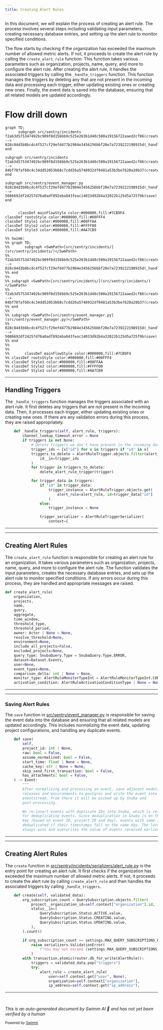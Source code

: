 ```yaml
---
title: Creating Alert Rules
---
```

In this document, we will explain the process of creating an alert rule. The process involves several steps including validating input parameters, creating necessary database entries, and setting up the alert rule to monitor specified conditions.

The flow starts by checking if the organization has exceeded the maximum number of allowed metric alerts. If not, it proceeds to create the alert rule by calling the <SwmToken path="src/sentry/incidents/serializers/alert_rule.py" pos="497:5:5" line-data="                alert_rule = create_alert_rule(">`create_alert_rule`</SwmToken> function. This function takes various parameters such as organization, projects, name, query, and more to configure the alert rule. After creating the alert rule, it handles the associated triggers by calling the <SwmToken path="src/sentry/incidents/serializers/alert_rule.py" pos="541:3:3" line-data="    def _handle_triggers(self, alert_rule, triggers):">`_handle_triggers`</SwmToken> function. This function manages the triggers by deleting any that are not present in the incoming data and processing each trigger, either updating existing ones or creating new ones. Finally, the event data is saved into the database, ensuring that all related models are updated accordingly.

# Flow drill down

```mermaid
graph TD;
      subgraph src/sentry/incidents
f2ab3d575347492bc909f8d156bb9c525e263b1d40c500a19156722aaed2cf86(create):::mainFlowStyle --> 028c84d3b8bcdc4f527cf29efd477b2984e3456256bbf20e7a7239222198915d(_handle_triggers)
end

subgraph src/sentry/incidents
f2ab3d575347492bc909f8d156bb9c525e263b1d40c500a19156722aaed2cf86(create):::mainFlowStyle --> 84bf78faf60c4c34dd52053b68c7cdd26a5748932df0481a53b3be7620a28b37(create_alert_rule):::mainFlowStyle
end

subgraph src/sentry/event_manager.py
028c84d3b8bcdc4f527cf29efd477b2984e3456256bbf20e7a7239222198915d(_handle_triggers) --> 5086692df24257d76a0adf892eba843feac14033d92b4a32022b125d5a725f9b(save)
end


      classDef mainFlowStyle color:#000000,fill:#7CB9F4
classDef rootsStyle color:#000000,fill:#00FFF4
classDef Style1 color:#000000,fill:#00FFAA
classDef Style2 color:#000000,fill:#FFFF00
classDef Style3 color:#000000,fill:#AA7CB9

%% Swimm:
%% graph TD;
%%       subgraph <SwmPath>[src/sentry/incidents/](src/sentry/incidents/)</SwmPath>
%% f2ab3d575347492bc909f8d156bb9c525e263b1d40c500a19156722aaed2cf86(create):::mainFlowStyle --> 028c84d3b8bcdc4f527cf29efd477b2984e3456256bbf20e7a7239222198915d(_handle_triggers)
%% end
%% 
%% subgraph <SwmPath>[src/sentry/incidents/](src/sentry/incidents/)</SwmPath>
%% f2ab3d575347492bc909f8d156bb9c525e263b1d40c500a19156722aaed2cf86(create):::mainFlowStyle --> 84bf78faf60c4c34dd52053b68c7cdd26a5748932df0481a53b3be7620a28b37(create_alert_rule):::mainFlowStyle
%% end
%% 
%% subgraph <SwmPath>[src/sentry/event_manager.py](src/sentry/event_manager.py)</SwmPath>
%% 028c84d3b8bcdc4f527cf29efd477b2984e3456256bbf20e7a7239222198915d(_handle_triggers) --> 5086692df24257d76a0adf892eba843feac14033d92b4a32022b125d5a725f9b(save)
%% end
%% 
%% 
%%       classDef mainFlowStyle color:#000000,fill:#7CB9F4
%% classDef rootsStyle color:#000000,fill:#00FFF4
%% classDef Style1 color:#000000,fill:#00FFAA
%% classDef Style2 color:#000000,fill:#FFFF00
%% classDef Style3 color:#000000,fill:#AA7CB9
```

<SwmSnippet path="/src/sentry/incidents/serializers/alert_rule.py" line="541">

---

## Handling Triggers

The <SwmToken path="src/sentry/incidents/serializers/alert_rule.py" pos="541:3:3" line-data="    def _handle_triggers(self, alert_rule, triggers):">`_handle_triggers`</SwmToken> function manages the triggers associated with an alert rule. It first deletes any triggers that are not present in the incoming data. Then, it processes each trigger, either updating existing ones or creating new ones. If there are any validation errors during this process, they are raised appropriately.

```python
    def _handle_triggers(self, alert_rule, triggers):
        channel_lookup_timeout_error = None
        if triggers is not None:
            # Delete triggers we don't have present in the incoming data
            trigger_ids = [x["id"] for x in triggers if "id" in x]
            triggers_to_delete = AlertRuleTrigger.objects.filter(alert_rule=alert_rule).exclude(
                id__in=trigger_ids
            )
            for trigger in triggers_to_delete:
                delete_alert_rule_trigger(trigger)

            for trigger_data in triggers:
                if "id" in trigger_data:
                    trigger_instance = AlertRuleTrigger.objects.get(
                        alert_rule=alert_rule, id=trigger_data["id"]
                    )
                else:
                    trigger_instance = None

                trigger_serializer = AlertRuleTriggerSerializer(
                    context={
```

---

</SwmSnippet>

<SwmSnippet path="/src/sentry/incidents/logic.py" line="507">

---

## Creating Alert Rules

The <SwmToken path="src/sentry/incidents/logic.py" pos="507:2:2" line-data="def create_alert_rule(">`create_alert_rule`</SwmToken> function is responsible for creating an alert rule for an organization. It takes various parameters such as organization, projects, name, query, and more to configure the alert rule. The function validates the input parameters, creates the necessary database entries, and sets up the alert rule to monitor specified conditions. If any errors occur during this process, they are handled and appropriate messages are raised.

```python
def create_alert_rule(
    organization,
    projects,
    name,
    query,
    aggregate,
    time_window,
    threshold_type,
    threshold_period,
    owner: Actor | None = None,
    resolve_threshold=None,
    environment=None,
    include_all_projects=False,
    excluded_projects=None,
    query_type: SnubaQuery.Type = SnubaQuery.Type.ERROR,
    dataset=Dataset.Events,
    user=None,
    event_types=None,
    comparison_delta: int | None = None,
    monitor_type: AlertRuleMonitorTypeInt = AlertRuleMonitorTypeInt.CONTINUOUS,
    activation_condition: AlertRuleActivationConditionType | None = None,
```

---

</SwmSnippet>

<SwmSnippet path="/src/sentry/event_manager.py" line="448">

---

### Saving Alert Rules

The <SwmToken path="src/sentry/event_manager.py" pos="448:3:3" line-data="    def save(">`save`</SwmToken> function in <SwmPath>[src/sentry/event_manager.py](src/sentry/event_manager.py)</SwmPath> is responsible for saving the event data into the database and ensuring that all related models are updated accordingly. This includes normalizing the event data, updating project configurations, and handling any duplicate events.

```python
    def save(
        self,
        project_id: int | None,
        raw: bool = False,
        assume_normalized: bool = False,
        start_time: float | None = None,
        cache_key: str | None = None,
        skip_send_first_transaction: bool = False,
        has_attachments: bool = False,
    ) -> Event:
        """
        After normalizing and processing an event, save adjacent models such as
        releases and environments to postgres and write the event into
        eventstream. From there it will be picked up by Snuba and
        post-processing.

        We re-insert events with duplicate IDs into Snuba, which is responsible
        for deduplicating events. Since deduplication in Snuba is on the primary
        key (based on event ID, project ID and day), events with same IDs are only
        deduplicated if their timestamps fall on the same day. The latest event
        always wins and overwrites the value of events received earlier in that day.
```

---

</SwmSnippet>

<SwmSnippet path="/src/sentry/incidents/serializers/alert_rule.py" line="480">

---

## Creating Alert Rules

The <SwmToken path="src/sentry/incidents/serializers/alert_rule.py" pos="480:3:3" line-data="    def create(self, validated_data):">`create`</SwmToken> function in <SwmPath>[src/sentry/incidents/serializers/alert_rule.py](src/sentry/incidents/serializers/alert_rule.py)</SwmPath> is the entry point for creating an alert rule. It first checks if the organization has exceeded the maximum number of allowed metric alerts. If not, it proceeds to create the alert rule by calling <SwmToken path="src/sentry/incidents/serializers/alert_rule.py" pos="497:5:5" line-data="                alert_rule = create_alert_rule(">`create_alert_rule`</SwmToken> and then handles the associated triggers by calling <SwmToken path="src/sentry/incidents/serializers/alert_rule.py" pos="541:3:3" line-data="    def _handle_triggers(self, alert_rule, triggers):">`_handle_triggers`</SwmToken>.

```python
    def create(self, validated_data):
        org_subscription_count = QuerySubscription.objects.filter(
            project__organization_id=self.context["organization"].id,
            status__in=(
                QuerySubscription.Status.ACTIVE.value,
                QuerySubscription.Status.CREATING.value,
                QuerySubscription.Status.UPDATING.value,
            ),
        ).count()

        if org_subscription_count >= settings.MAX_QUERY_SUBSCRIPTIONS_PER_ORG:
            raise serializers.ValidationError(
                f"You may not exceed {settings.MAX_QUERY_SUBSCRIPTIONS_PER_ORG} metric alerts per organization"
            )
        with transaction.atomic(router.db_for_write(AlertRule)):
            triggers = validated_data.pop("triggers")
            try:
                alert_rule = create_alert_rule(
                    user=self.context.get("user", None),
                    organization=self.context["organization"],
                    ip_address=self.context.get("ip_address"),
```

---

</SwmSnippet>

&nbsp;

*This is an auto-generated document by Swimm AI 🌊 and has not yet been verified by a human*

<SwmMeta version="3.0.0" repo-id="Z2l0aHViJTNBJTNBc2VudHJ5LWRlbW8tMSUzQSUzQVN3aW1tLURlbW8=" repo-name="sentry-demo-1" doc-type="flows"><sup>Powered by [Swimm](/)</sup></SwmMeta>
